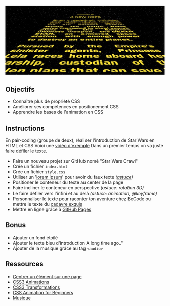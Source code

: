 ![Generiue de star wars](images/star-wars.jpg)

## Objectifs

- Connaître plus de propriété CSS
- Améliorer ses compétences en positionement CSS
- Apprendre les bases de l'animation en CSS

## Instructions 

En pair-coding (groupe de deux), réaliser l'introduction de Star Wars en HTML et CSS
Voici une [vidéo d'exemple](https://www.youtube.com/watch?v=C587lNBQXAw)
Dans un premier temps on va juste faire défiler le texte.

- Faire un nouveau projet sur GitHub nomé "Star Wars Crawl"
- Crée un fichier `index.html`
- Crée un fichier `style.css`
- Utiliser un '[lorem ipsum](http://fr.lipsum.com/)' pour avoir du faux texte *([astuce](http://www.macdrifter.com/2012/09/lorem-ipsum-shortcut-in-sublime-text.html))*
- Positioner le conteneur du texte au center de la page
- Faire incliner le conteneur en perspective *(astuce: rotation 3D)*
- Le faire défiler vers l'infini et au delà *(astuce: animation, @keyframe)*
- Personnaliser le texte pour raconter ton aventure chez BeCode ou mettre le texte du [cadavre exquis](exercice-cadavre-exquis.md)
- Mettre en ligne grâce à [GitHub Pages](https://help.github.com/articles/configuring-a-publishing-source-for-github-pages/)

## Bonus

- Ajouter un fond étoilé
- Ajouter le texte bleu d'introduction A long time ago.."
- Ajouter de la musique grâce au tag `<audio>`

## Ressources 

- [Centrer un élément sur une page](https://www.w3schools.com/css/css_align.asp)
- [CSS3 Animations](https://www.w3schools.com/css/css3_animations.asp)
- [CSS3 Transformations](https://www.w3schools.com/css/css3_3dtransforms.asp)
- [CSS Animation for Beginners](https://robots.thoughtbot.com/css-animation-for-beginners)
- [Musique](https://www.w3schools.com/tags/tag_audio.asp)
